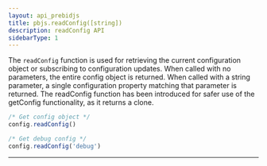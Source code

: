```yaml
---
layout: api_prebidjs
title: pbjs.readConfig([string])
description: readConfig API
sidebarType: 1
---
```



The `readConfig` function is used for retrieving the current configuration object or subscribing to configuration updates. When called with no parameters, the entire config object is returned. When called with a string parameter, a single configuration property matching that parameter is returned.  The readConfig function has been introduced for safer use of the getConfig functionality, as it returns a clone.

```javascript
/* Get config object */
config.readConfig()

/* Get debug config */
config.readConfig('debug')
```

<hr class="full-rule" />
